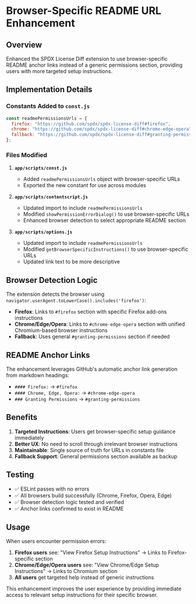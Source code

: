 # Browser-Specific README URL Enhancement

## Overview

Enhanced the SPDX License Diff extension to use browser-specific README anchor links instead of a generic permissions section, providing users with more targeted setup instructions.

## Implementation Details

### Constants Added to `const.js`

```javascript
const readmePermissionsUrls = {
  firefox: "https://github.com/spdx/spdx-license-diff#firefox",
  chrome: "https://github.com/spdx/spdx-license-diff#chrome-edge-opera",
  fallback: "https://github.com/spdx/spdx-license-diff#granting-permissions"
};
```

### Files Modified

1. **`app/scripts/const.js`**
   - Added `readmePermissionsUrls` object with browser-specific URLs
   - Exported the new constant for use across modules

2. **`app/scripts/contentscript.js`**
   - Updated import to include `readmePermissionsUrls`
   - Modified `showPermissionErrorDialog()` to use browser-specific URLs
   - Enhanced browser detection to select appropriate README section

3. **`app/scripts/options.js`**
   - Updated import to include `readmePermissionsUrls`
   - Modified `getBrowserSpecificInstructions()` to use browser-specific URLs
   - Updated link text to be more descriptive

## Browser Detection Logic

The extension detects the browser using `navigator.userAgent.toLowerCase().includes('firefox')`:

- **Firefox**: Links to `#firefox` section with specific Firefox add-ons instructions
- **Chrome/Edge/Opera**: Links to `#chrome-edge-opera` section with unified Chromium-based browser instructions
- **Fallback**: Uses general `#granting-permissions` section if needed

## README Anchor Links

The enhancement leverages GitHub's automatic anchor link generation from markdown headings:

- `#### Firefox:` → `#firefox`
- `#### Chrome, Edge, Opera:` → `#chrome-edge-opera`
- `### Granting Permissions` → `#granting-permissions`

## Benefits

1. **Targeted Instructions**: Users get browser-specific setup guidance immediately
2. **Better UX**: No need to scroll through irrelevant browser instructions
3. **Maintainable**: Single source of truth for URLs in constants file
4. **Fallback Support**: General permissions section available as backup

## Testing

- ✅ ESLint passes with no errors
- ✅ All browsers build successfully (Chrome, Firefox, Opera, Edge)
- ✅ Browser detection logic tested and verified
- ✅ Anchor links confirmed to exist in README

## Usage

When users encounter permission errors:

1. **Firefox users** see: "View Firefox Setup Instructions" → Links to Firefox-specific section
2. **Chrome/Edge/Opera users** see: "View Chrome/Edge Setup Instructions" → Links to Chromium section
3. **All users** get targeted help instead of generic instructions

This enhancement improves the user experience by providing immediate access to relevant setup instructions for their specific browser.
